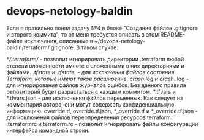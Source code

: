 # devops-netology-baldin

Если я правильно понял задачу №4 в блоке "Создание файлов .gitignore и второго коммита", то от меня требуется описать в этом README-файле исключения, описанные в ~/devops-netology-baldin/terraform/.gitignore. В таком случае:

**/.terraform/* - позволит игнорировать директории .terraform любой степени вложенности вместе с вложенными в них директориями и файлами.
*.tfstate и *.tfstate.* - для исключения файлов состояния Terraform, которые имеют такое расширение. 
crash.log и crash.*.log - для игнорирования файлов журналов ошибок. Без данного правила репозиторий будет разрастаться с каждым коммитом.
*.tfvars и *.tfvars.json - для исключения файлов переменных. Как следует из комментария автора, они могут содержать конфиденциальную информацию.
override.tf, override.tf.json, *_override.tf и *_override.tf.json - для исключения файлов переопределения ресурсов terraform.
.terraformrc и terraform.rc - позволит игнорировать файлы конфигурации интерфейса командной строки.